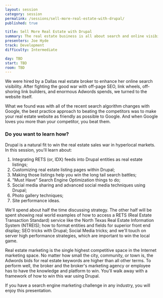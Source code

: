 ```yaml
---
layout: session
category: session
permalink: /sessions/sell-more-real-estate-with-drupal/
published: true

title: Sell More Real Estate with Drupal
summary: The real estate business is all about search and online visibility. Learn how to leverage Drupal to win more leads and sales.
presenters: Joe Hyde
track: Development
difficulty: Intermediate

day: TBD
start: TBD
room: TBD
---
```


We were hired by a Dallas real estate broker to enhance her online search visibility. After fighting the good war with off-page SEO, link wheels, off-shoring link builders, and enormous Adwords spends, we turned to the website itself.

What we found was with all of the recent search algorithm changes with Google, the best practice approach to beating the competitors was to make your real estate website as friendly as possible to Google. And when Google loves you more than your competitor, you beat them.

### Do you want to learn how?

Drupal is a natural fit to win the real estate sales war in hyperlocal markets. In this session, you'll learn about:

1. Integrating RETS (or, IDX) feeds into Drupal entities as real estate listings;
2. Customizing real estate listing pages within Drupal;
3. Making those listings help you win the long tail search battles;
4. "Must Have" Search Engine Optimization things to do;
5. Social media sharing and advanced social media techniques using Drupal;
6. Photo gallery techniques;
7. Site performance ideas.

We'll spend about half the time discussing strategy. The other half will be spent showing real world examples of how to access a RETS (Real Estate Transaction Standard) service like the North Texas Real Estate Information System (NTREIS); how to format entities and fields for superior front end display; SEO tricks with Drupal; Social Media tricks; and we'll touch on server high performance strategies, which are important to win the local game.

Real estate marketing is the single highest competitive space in the Internet marketing space. No matter how small the city, community, or town is, the Adwords bids for real estate keywords are higher than all other terms. To perform well, the broker and the broker's marketing agency or employee has to have the knowledge and platform to win. You'll walk away with a framework of how to win this war using Drupal.

If you have a search engine marketing challenge in any industry, you will enjoy this presentation.
